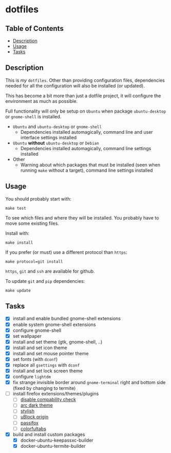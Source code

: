 # dotfiles

## Table of Contents

<!-- toc -->

- [Description](#description)
- [Usage](#usage)
- [Tasks](#tasks)

<!-- tocstop -->

## Description

This is *my* `dotfiles`. Other than providing configuration files, dependencies needed for all the configuration will also be installed (or updated).

This has become a bit more than just a dotfile project, it will configure the environment as much as possible.

Full functionality will only be setup on `Ubuntu` when package `ubuntu-desktop` or `gnome-shell` is installed.

+ `Ubuntu` and `ubuntu-desktop` or `gnome-shell`
  + Dependencies installed automagically, command line and user interface settings installed
+ `Ubuntu` **without** `ubuntu-desktop` or `Debian`
  + Dependencies installed automagically, command line settings installed
+ Other
  + Warning about which packages that must be installed (seen when running `make` without a target), command line settings installed

## Usage
You should probably start with:

    make test

To see which files and where they will be installed. You probably have to move some existing files.

Install with:

    make install

If you prefer (or must) use a different protocol than `https`:

    make protocol=git install

`https`, `git` and `ssh` are available for github.

To update `git` and `pip` dependencies:

    make update


## Tasks

- [x] install and enable bundled gnome-shell extensions
- [x] enable system gnome-shell extensions
- [x] configure gnome-shell
- [x] set wallpaper
- [x] install and set theme (gtk, gnome-shell, ..)  
- [x] install and set icon theme
- [x] install and set mouse pointer theme
- [x] set fonts (with `dconf`)
- [x] replace all `gsettings` with `dconf`
- [x] install and set lock screen theme
- [x] configure `lightdm`
- [x] fix strange invisible border around `gnome-terminal` right and bottom side (fixed by changing to termite)
- [ ] install firefox extensions/themes/plugins
    - [ ] [disable compability check](https://addons.mozilla.org/firefox/downloads/latest/checkcompatibility/addon-300254-latest.xpi)
    - [ ] [arc dark theme](https://addons.mozilla.org/firefox/downloads/latest/arc-dark-theme/platform:2/addon-656100-latest.xpi)
    - [ ] [stylish](https://addons.mozilla.org/firefox/downloads/latest/stylish/addon-2108-latest.xpi)
    - [ ] [uBlock origin](https://addons.mozilla.org/firefox/downloads/latest/ublock-origin/addon-607454-latest.xpi)
    - [ ] [passifox](https://addons.mozilla.org/firefox/downloads/latest/passifox/addon-292320-latest.xpi)
    - [ ] [colorfultabs](https://addons.mozilla.org/firefox/downloads/latest/colorfultabs/addon-1368-latest.xpi)
- [x] build and install custom packages
    - [x] docker-ubuntu-keepassxc-builder
    - [x] docker-ubuntu-termite-builder
